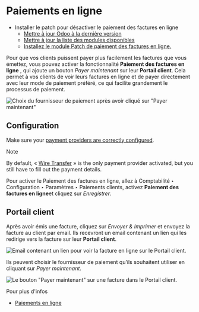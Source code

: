 # Paiements en ligne

  * Installer le patch pour désactiver le paiement des factures en ligne
    * [Mettre à jour Odoo à la dernière version](online/install_portal_patch.html#update-odoo-to-the-latest-release)
    * [Mettre à jour la liste des modules disponibles](online/install_portal_patch.html#update-the-list-of-available-modules)
    * [Installez le module Patch de paiement des factures en ligne.](online/install_portal_patch.html#install-the-module-invoice-online-payment-patch)

Pour que vos clients puissent payer plus facilement les factures que vous
émettez, vous pouvez activer la fonctionnalité **Paiement des factures en
ligne** , qui ajoute un bouton _Payer maintenant_ sur leur **Portail client**.
Cela permet à vos clients de voir leurs factures en ligne et de payer
directement avec leur mode de paiement préféré, ce qui facilite grandement le
processus de paiement.

![Choix du fournisseur de paiement après avoir cliqué sur "Payer
maintenant"](../../../../_images/online-payment-providers.png)

## Configuration

Make sure your [payment providers are correctly
configured](../../payment_providers.html).

Note

By default, « [Wire Transfer](../../payment_providers/wire_transfer.html) » is
the only payment provider activated, but you still have to fill out the
payment details.

Pour activer le Paiement des factures en ligne, allez à Comptabilité ‣
Configuration ‣ Paramètres ‣ Paiements clients, activez **Paiement des
factures en ligne**et cliquez sur _Enregistrer_.

## Portail client

Après avoir émis une facture, cliquez sur _Envoyer & Imprimer_ et envoyez la
facture au client par email. Ils recevront un email contenant un lien qui les
redirige vers la facture sur leur **Portail client**.

![Email contenant un lien pour voir la facture en ligne sur le Portail
client.](../../../../_images/view-invoice.png)

Ils peuvent choisir le fournisseur de paiement qu’ils souhaitent utiliser en
cliquant sur _Payer maintenant_.

![Le bouton "Payer maintenant" sur une facture dans le Portail
client.](../../../../_images/pay-now.png)

Pour plus d'infos

  * [Paiements en ligne](../../payment_providers.html)

